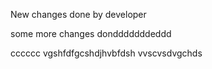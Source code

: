 New changes done by developer

some more changes dondddddddeddd


cccccc
vgshfdfgcshdjhvbfdsh
vvscvsdvgchds
